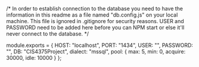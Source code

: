/*  In order to establish connection to the database you need to have the information in this readme as a file named "db.config.js" on your local machine. This file is ignored in .gitignore for 
security reasons. USER and PASSWORD need to be added here before you can NPM start or else it'll never connect to the database.
*/

module.exports = {
    HOST: "localhost",
    PORT: "1434",
    USER: "",
    PASSWORD: "",
    DB: "CIS4375Project",
    dialect: "mssql",
    pool: {
      max: 5,
      min: 0,
      acquire: 30000,
      idle: 10000
    }
  };

